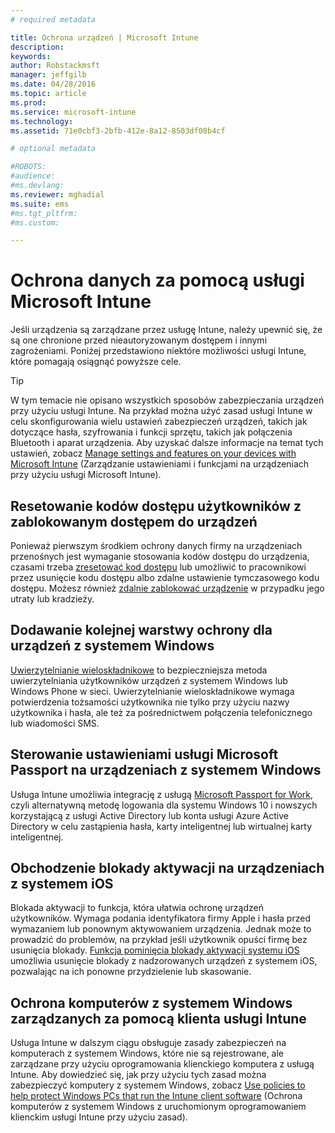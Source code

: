 ```yaml
---
# required metadata

title: Ochrona urządzeń | Microsoft Intune
description:
keywords:
author: Robstackmsft
manager: jeffgilb
ms.date: 04/28/2016
ms.topic: article
ms.prod:
ms.service: microsoft-intune
ms.technology:
ms.assetid: 71e0cbf3-2bfb-412e-8a12-8503df08b4cf

# optional metadata

#ROBOTS:
#audience:
#ms.devlang:
ms.reviewer: mghadial
ms.suite: ems
#ms.tgt_pltfrm:
#ms.custom:

---
```


# Ochrona danych za pomocą usługi Microsoft Intune
Jeśli urządzenia są zarządzane przez usługę Intune, należy upewnić się, że są one chronione przed nieautoryzowanym dostępem i innymi zagrożeniami. Poniżej przedstawiono niektóre możliwości usługi Intune, które pomagają osiągnąć powyższe cele.

> [!TIP]
> W tym temacie nie opisano wszystkich sposobów zabezpieczania urządzeń przy użyciu usługi Intune. Na przykład można użyć zasad usługi Intune w celu skonfigurowania wielu ustawień zabezpieczeń urządzeń, takich jak dotyczące hasła, szyfrowania i funkcji sprzętu, takich jak połączenia Bluetooth i aparat urządzenia. Aby uzyskać dalsze informacje na temat tych ustawień, zobacz [Manage settings and features on your devices with Microsoft Intune](manage-settings-and-features-on-your-devices-with-microsoft-intune-policies.md) (Zarządzanie ustawieniami i funkcjami na urządzeniach przy użyciu usługi Microsoft Intune).

## Resetowanie kodów dostępu użytkowników z zablokowanym dostępem do urządzeń
Ponieważ pierwszym środkiem ochrony danych firmy na urządzeniach przenośnych jest wymaganie stosowania kodów dostępu do urządzenia, czasami trzeba [zresetować kod dostępu](use-remote-lock-and-passcode-reset-in-microsoft-intune.md) lub umożliwić to pracownikowi przez usunięcie kodu dostępu albo zdalne ustawienie tymczasowego kodu dostępu. Możesz również [zdalnie zablokować urządzenie](use-remote-lock-and-passcode-reset-in-microsoft-intune.md) w przypadku jego utraty lub kradzieży.

## Dodawanie kolejnej warstwy ochrony dla urządzeń z systemem Windows
[Uwierzytelnianie wieloskładnikowe](protect-windows-devices-with-multi-factor-authentication.md) to bezpieczniejsza metoda uwierzytelniania użytkowników urządzeń z systemem Windows lub Windows Phone w sieci.  Uwierzytelnianie wieloskładnikowe wymaga potwierdzenia tożsamości użytkownika nie tylko przy użyciu nazwy użytkownika i hasła, ale też za pośrednictwem połączenia telefonicznego lub wiadomości SMS.

## Sterowanie ustawieniami usługi Microsoft Passport na urządzeniach z systemem Windows
Usługa Intune umożliwia integrację z usługą [Microsoft Passport for Work](control-microsoft-passport-settings-on-devices-with-microsoft-intune.md), czyli alternatywną metodę logowania dla systemu Windows 10 i nowszych korzystającą z usługi Active Directory lub konta usługi Azure Active Directory w celu zastąpienia hasła, karty inteligentnej lub wirtualnej karty inteligentnej.

## Obchodzenie blokady aktywacji na urządzeniach z systemem iOS
Blokada aktywacji to funkcja, która ułatwia ochronę urządzeń użytkowników. Wymaga podania identyfikatora firmy Apple i hasła przed wymazaniem lub ponownym aktywowaniem urządzenia. Jednak może to prowadzić do problemów, na przykład jeśli użytkownik opuści firmę bez usunięcia blokady. [Funkcja pominięcia blokady aktywacji systemu iOS](help-protect-ios-devices-with-activation-lock-bypass-for-microsoft-intune.md) umożliwia usunięcie blokady z nadzorowanych urządzeń z systemem iOS, pozwalając na ich ponowne przydzielenie lub skasowanie.

## Ochrona komputerów z systemem Windows zarządzanych za pomocą klienta usługi Intune
Usługa Intune w dalszym ciągu obsługuje zasady zabezpieczeń na komputerach z systemem Windows, które nie są rejestrowane, ale zarządzane przy użyciu oprogramowania klienckiego komputera z usługą Intune. Aby dowiedzieć się, jak przy użyciu tych zasad można zabezpieczyć komputery z systemem Windows, zobacz [Use policies to help protect Windows PCs that run the Intune client software](policies-to-protect-windows-pcs-in-microsoft-intune.md) (Ochrona komputerów z systemem Windows z uruchomionym oprogramowaniem klienckim usługi Intune przy użyciu zasad).


<!--HONumber=Jun16_HO1-->


